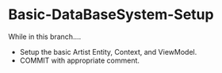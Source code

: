 # Basic-DataBaseSystem-Setup
While in this branch....
- Setup the basic Artist Entity, Context, and ViewModel.
- COMMIT with appropriate comment.

